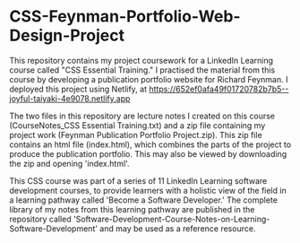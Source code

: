 # CSS-Feynman-Portfolio-Web-Design-Project

This repository contains my project coursework for a LinkedIn Learning course called "CSS Essential Training." I practised the material from this course by developing a publication portfolio website for Richard Feynman. I deployed this project using Netlify, at https://652ef0afa49f01720782b7b5--joyful-taiyaki-4e9078.netlify.app  

The two files in this repository are lecture notes I created on this course (CourseNotes_CSS Essential Training.txt) and a zip file containing my project work (Feynman Publication Portfolio Project.zip). This zip file contains an html file (index.html), which combines the parts of the project to produce the publication portfolio. This may also be viewed by downloading the zip and opening 'index.html'.

This CSS course was part of a series of 11 LinkedIn Learning software development courses, to provide learners with a holistic view of the field in a learning pathway called 'Become a Software Developer.' The complete library of my notes from this learning pathway are published in the repository called 'Software-Development-Course-Notes-on-Learning-Software-Development' and may be used as a reference resource.
